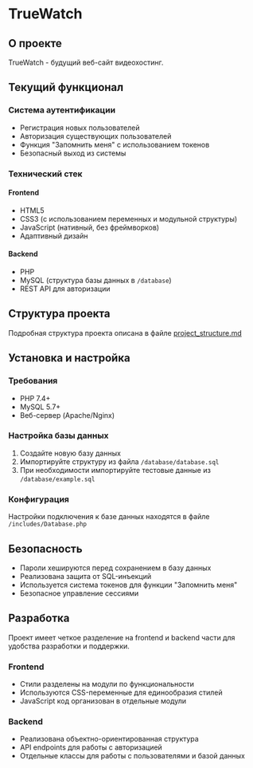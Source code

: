 # TrueWatch

## О проекте
TrueWatch - будущий веб-сайт видеохостинг.

## Текущий функционал

### Система аутентификации
- Регистрация новых пользователей
- Авторизация существующих пользователей
- Функция "Запомнить меня" с использованием токенов
- Безопасный выход из системы

### Технический стек

#### Frontend
- HTML5
- CSS3 (с использованием переменных и модульной структуры)
- JavaScript (нативный, без фреймворков)
- Адаптивный дизайн

#### Backend
- PHP
- MySQL (структура базы данных в `/database`)
- REST API для авторизации

## Структура проекта
Подробная структура проекта описана в файле [project_structure.md](./project_structure.md)

## Установка и настройка

### Требования
- PHP 7.4+
- MySQL 5.7+
- Веб-сервер (Apache/Nginx)

### Настройка базы данных
1. Создайте новую базу данных
2. Импортируйте структуру из файла `/database/database.sql`
3. При необходимости импортируйте тестовые данные из `/database/example.sql`

### Конфигурация
Настройки подключения к базе данных находятся в файле `/includes/Database.php`

## Безопасность
- Пароли хешируются перед сохранением в базу данных
- Реализована защита от SQL-инъекций
- Используется система токенов для функции "Запомнить меня"
- Безопасное управление сессиями

## Разработка
Проект имеет четкое разделение на frontend и backend части для удобства разработки и поддержки. 

### Frontend
- Стили разделены на модули по функциональности
- Используются CSS-переменные для единообразия стилей
- JavaScript код организован в отдельные модули

### Backend
- Реализована объектно-ориентированная структура
- API endpoints для работы с авторизацией
- Отдельные классы для работы с пользователями и базой данных
